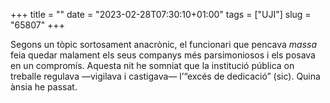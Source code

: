 +++
title = ""
date = "2023-02-28T07:30:10+01:00"
tags = ["UJI"]
slug = "65807"
+++

Segons un tòpic sortosament anacrònic, el funcionari que pencava *massa* feia quedar malament els seus companys més parsimoniosos i els posava en un compromís. Aquesta nit he somniat que la institució pública on treballe regulava —vigilava i castigava— l’“excés de dedicació” (sic). Quina ànsia he passat.
